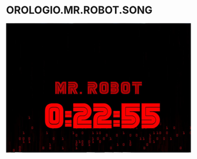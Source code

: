 # OROLOGIO.MR.ROBOT.SONG
![alt text](https://github.com/CrashOverride97680/OROLOGIO.MR.ROBOT.SONG/blob/master/IMGIT.JPG "Logo Title Text 1")
